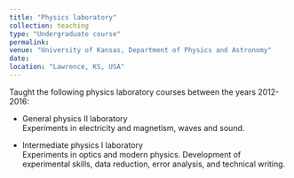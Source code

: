 ```yaml
---
title: "Physics laboratory"
collection: teaching
type: "Undergraduate course"
permalink: 
venue: "University of Kansas, Department of Physics and Astronomy"
date:
location: "Lawrence, KS, USA"
---
```


Taught the following physics laboratory courses between the years 2012-2016:

* General physics II laboratory\
  Experiments in electricity and magnetism, waves and sound.
  
* Intermediate physics I laboratory\
  Experiments in optics and modern physics. Development of experimental skills, data reduction, error analysis, and technical writing.
